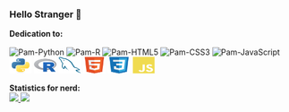 ### Hello Stranger 🖖 
<b>Dedication to:</b>
<div style="display: inline_block">
  <img align="center" alt="Pam-Python" height="30" src="https://img.shields.io/badge/Python-505050?style=for-the-badge&logo=python&logoColor=white" />
  <img align="center" alt="Pam-R" height="30"  src="https://img.shields.io/badge/R-505050?style=for-the-badge&logo=r&logoColor=white" />
  <img align="center" alt="Pam-HTML5" height="30" src="https://img.shields.io/badge/HTML5-505050?style=for-the-badge&logo=html5&logoColor=white" />
  <img align="center" alt="Pam-CSS3" height="30"  src="https://img.shields.io/badge/CSS3-505050?style=for-the-badge&logo=css3&logoColor=white" />
  <img align="center" alt="Pam-JavaScript" height="30" src="https://img.shields.io/badge/JavaScript-505050?style=for-the-badge&logo=javascript&logoColor=white" />
</div>

<div style="display: inline_block">
  <img align="center" alt="Pam-Python" height="30" width="40" src="https://raw.githubusercontent.com/devicons/devicon/master/icons/python/python-original.svg">
  <img align="center" alt="Pam-R" height="30" width="40" src="https://raw.githubusercontent.com/devicons/devicon/master/icons/r/r-original.svg">
  <img align="center" alt="Pam-MySQL" height="30" width="40" src="https://raw.githubusercontent.com/devicons/devicon/master/icons/mysql/mysql-original.svg">
  <img align="center" alt="Pam-HTML" height="30" width="40" src="https://raw.githubusercontent.com/devicons/devicon/master/icons/html5/html5-original.svg">
  <img align="center" alt="Pam-CSS" height="30" width="40" src="https://raw.githubusercontent.com/devicons/devicon/master/icons/css3/css3-original.svg">
  <img align="center" alt="Pam-Js" height="30" width="40" src="https://raw.githubusercontent.com/devicons/devicon/master/icons/javascript/javascript-plain.svg">
</div>
<br/>
<b> Statistics for nerd: </b>
<div align="left">
  <a href="https://github.com/pamlima00">
  <img height="130em" src="https://github-readme-stats.vercel.app/api?username=pamlima00&show_icons=true&theme=vision-friendly-dark&include_all_commits=true&count_private=true"/>
  <img height="130em" src="https://github-readme-stats.vercel.app/api/top-langs/?username=pamlima00&layout=compact&langs_count=5&theme=vision-friendly-dark"/> 
</div>
  

